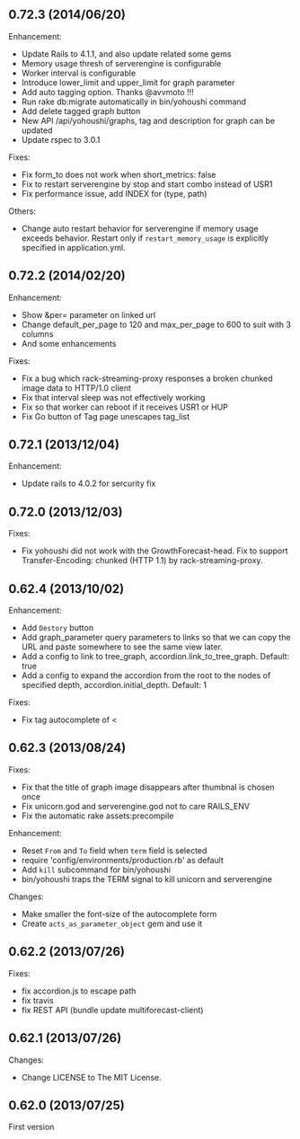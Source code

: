 ## 0.72.3 (2014/06/20)

Enhancement:

* Update Rails to 4.1.1, and also update related some gems
* Memory usage thresh of serverengine is configurable
* Worker interval is configurable
* Introduce lower_limit and upper_limit for graph parameter
* Add auto tagging option. Thanks @avvmoto !!!
* Run rake db:migrate automatically in bin/yohoushi command
* Add delete tagged graph button
* New API /api/yohoushi/graphs, tag and description for graph can be updated
* Update rspec to 3.0.1

Fixes:

* Fix form_to does not work when short_metrics: false
* Fix to restart serverengine by stop and start combo instead of USR1
* Fix performance issue, add INDEX for (type, path)

Others:

* Change auto restart behavior for serverengine if memory usage exceeds behavior. Restart only if `restart_memory_usage` is explicitly specified in application.yml.

## 0.72.2 (2014/02/20)

Enhancement:

* Show &per= parameter on linked url
* Change default_per_page to 120 and max_per_page to 600 to suit with 3 columns
* And some enhancements

Fixes:

* Fix a bug which rack-streaming-proxy responses a broken chunked image data to HTTP/1.0 client
* Fix that interval sleep was not effectively working
* Fix so that worker can reboot if it receives USR1 or HUP
* Fix Go button of Tag page unescapes tag_list

## 0.72.1 (2013/12/04)

Enhancement:

* Update rails to 4.0.2 for sercurity fix

## 0.72.0 (2013/12/03)

Fixes:

* Fix yohoushi did not work with the GrowthForecast-head. Fix to support Transfer-Encoding: chunked (HTTP 1.1) by rack-streaming-proxy. 

## 0.62.4 (2013/10/02)

Enhancement:

* Add `Destory` button
* Add graph_parameter query parameters to links so that we can copy the URL and paste somewhere to see the same view later.
* Add a config to link to tree_graph, accordion.link_to_tree_graph. Default: true
* Add a config to expand the accordion from the root to the nodes of specified depth, accordion.initial_depth. Default: 1
 
Fixes:

* Fix tag autocomplete of <

## 0.62.3 (2013/08/24)

Fixes:

* Fix that the title of graph image disappears after thumbnal is chosen once
* Fix unicorn.god and serverengine.god not to care RAILS_ENV
* Fix the automatic rake assets:precompile

Enhancement:

* Reset `From` and `To` field when `term` field is selected
* require 'config/environments/production.rb' as default
* Add `kill` subcommand for bin/yohoushi
* bin/yohoushi traps the TERM signal to kill unicorn and serverengine 

Changes:

* Make smaller the font-size of the autocomplete form
* Create `acts_as_parameter_object` gem and use it

## 0.62.2 (2013/07/26)

Fixes:

* fix accordion.js to escape path
* fix travis
* fix REST API (bundle update multiforecast-client)

## 0.62.1 (2013/07/26)

Changes:

* Change LICENSE to The MIT License.

## 0.62.0 (2013/07/25)

First version
